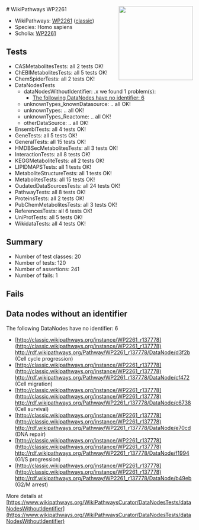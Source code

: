 <img style="float: right; width: 200px" src="https://upload.wikimedia.org/wikipedia/commons/thumb/8/83/Wplogo_with_text_500.png/640px-Wplogo_with_text_500.png" />
# WikiPathways WP2261

* WikiPathways: [WP2261](https://wikipathways.org/pathways/WP2261) ([classic](https://classic.wikipathways.org/instance/WP2261))
* Species: Homo sapiens
* Scholia: [WP2261](https://scholia.toolforge.org/wikipathways/WP2261)
## Tests
* CASMetabolitesTests: all 2 tests OK!
* ChEBIMetabolitesTests: all 5 tests OK!
* ChemSpiderTests: all 2 tests OK!
* DataNodesTests
    * dataNodesWithoutIdentifier: .x we found 1 problem(s):
        * [The following DataNodes have no identifier: 6](#d2d32fa5)
    * unknownTypes_knownDatasource: .. all OK!
    * unknownTypes: .. all OK!
    * unknownTypes_Reactome: .. all OK!
    * otherDataSource: .. all OK!
* EnsemblTests: all 4 tests OK!
* GeneTests: all 5 tests OK!
* GeneralTests: all 15 tests OK!
* HMDBSecMetabolitesTests: all 3 tests OK!
* InteractionTests: all 8 tests OK!
* KEGGMetaboliteTests: all 2 tests OK!
* LIPIDMAPSTests: all 1 tests OK!
* MetaboliteStructureTests: all 1 tests OK!
* MetabolitesTests: all 15 tests OK!
* OudatedDataSourcesTests: all 24 tests OK!
* PathwayTests: all 8 tests OK!
* ProteinsTests: all 2 tests OK!
* PubChemMetabolitesTests: all 3 tests OK!
* ReferencesTests: all 6 tests OK!
* UniProtTests: all 5 tests OK!
* WikidataTests: all 4 tests OK!


## Summary

* Number of test classes: 20
* Number of tests: 120
* Number of assertions: 241
* Number of fails: 1

## Fails

<a name="d2d32fa5" />

## Data nodes without an identifier

The following DataNodes have no identifier: 6

* [http://classic.wikipathways.org/instance/WP2261_r137778](http://classic.wikipathways.org/instance/WP2261_r137778) http://rdf.wikipathways.org/Pathway/WP2261_r137778/DataNode/d3f2b (Cell cycle progression)
* [http://classic.wikipathways.org/instance/WP2261_r137778](http://classic.wikipathways.org/instance/WP2261_r137778) http://rdf.wikipathways.org/Pathway/WP2261_r137778/DataNode/cf472 (Cell migration)
* [http://classic.wikipathways.org/instance/WP2261_r137778](http://classic.wikipathways.org/instance/WP2261_r137778) http://rdf.wikipathways.org/Pathway/WP2261_r137778/DataNode/c6738 (Cell survival)
* [http://classic.wikipathways.org/instance/WP2261_r137778](http://classic.wikipathways.org/instance/WP2261_r137778) http://rdf.wikipathways.org/Pathway/WP2261_r137778/DataNode/e70cd (DNA repair)
* [http://classic.wikipathways.org/instance/WP2261_r137778](http://classic.wikipathways.org/instance/WP2261_r137778) http://rdf.wikipathways.org/Pathway/WP2261_r137778/DataNode/f1994 (G1/S progression)
* [http://classic.wikipathways.org/instance/WP2261_r137778](http://classic.wikipathways.org/instance/WP2261_r137778) http://rdf.wikipathways.org/Pathway/WP2261_r137778/DataNode/b49eb (G2/M arrest)


More details at [https://www.wikipathways.org/WikiPathwaysCurator/DataNodesTests/dataNodesWithoutIdentifier](https://www.wikipathways.org/WikiPathwaysCurator/DataNodesTests/dataNodesWithoutIdentifier)

